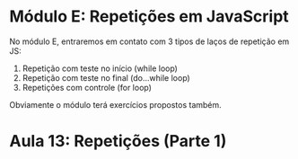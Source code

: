 # Módulo E: Repetições em JavaScript

No módulo E, entraremos em contato com 3 tipos de laços de repetição em JS:

1. Repetição com teste no início (while loop)
2. Repetição com teste no final (do…while loop)
3. Repetições com controle (for loop)

Obviamente o módulo terá exercícios propostos também.

# Aula 13: Repetições (Parte 1)

